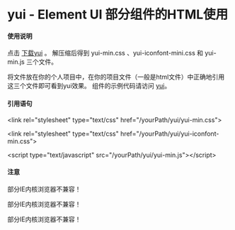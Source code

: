 # yui - Element UI 部分组件的HTML使用

#### 使用说明

点击 [下载yui](https://yangzhimin.xyz/release/yui.rar "yui.rar") 。
解压缩后得到 yui-min.css 、yui-iconfont-mini.css 和 yui-min.js 三个文件。

将文件放在你的个人项目中，在你的项目文件（一般是html文件）中正确地引用这三个文件即可看到yui效果。 
组件的示例代码请访问 [yui](https://yangzhimin.xyz/ "yui")。


#### 引用语句

&lt;link rel="stylesheet" type="text/css" href="/yourPath/yui/yui-min.css"&gt;

&lt;link rel="stylesheet" type="text/css" href="/yourPath/yui/yui-iconfont-min.css"&gt;

&lt;script type="text/javascript" src="/yourPath/yui/yui-min.js"&gt;&lt;/script&gt;


#### 注意

部分IE内核浏览器不兼容！

部分IE内核浏览器不兼容！

部分IE内核浏览器不兼容！
